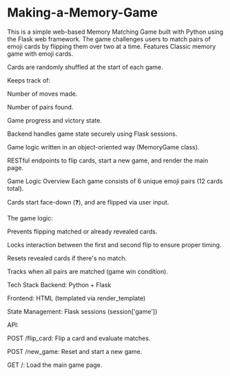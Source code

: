 # Making-a-Memory-Game
This is a simple web-based Memory Matching Game built with Python using the Flask web framework. The game challenges users to match pairs of emoji cards by flipping them over two at a time.
Features
Classic memory game with emoji cards.

Cards are randomly shuffled at the start of each game.

Keeps track of:

Number of moves made.

Number of pairs found.

Game progress and victory state.

Backend handles game state securely using Flask sessions.

Game logic written in an object-oriented way (MemoryGame class).

RESTful endpoints to flip cards, start a new game, and render the main page.

Game Logic Overview
Each game consists of 6 unique emoji pairs (12 cards total).

Cards start face-down (❓), and are flipped via user input.

The game logic:

Prevents flipping matched or already revealed cards.

Locks interaction between the first and second flip to ensure proper timing.

Resets revealed cards if there's no match.

Tracks when all pairs are matched (game win condition).

Tech Stack
Backend: Python + Flask

Frontend: HTML (templated via render_template)

State Management: Flask sessions (session['game'])

API:

POST /flip_card: Flip a card and evaluate matches.

POST /new_game: Reset and start a new game.

GET /: Load the main game page.
